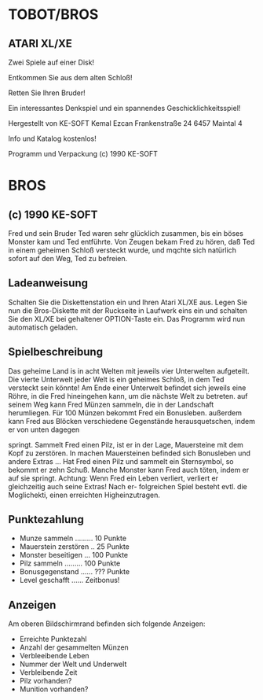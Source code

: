 # TOBOT/BROS
## ATARI XL/XE

Zwei Spiele auf einer Disk!

Entkommen Sie aus dem alten Schloß!

Retten Sie Ihren Bruder!

Ein interessantes Denkspiel und ein spannendes Geschicklichkeitsspiel!

Hergestellt von
KE-SOFT Kemal Ezcan
Frankenstraße 24
6457 Maintal 4

Info und Katalog kostenlos!

Programm und Verpackung (c) 1990 KE-SOFT


# BROS
## (c) 1990 KE-SOFT

Fred und sein Bruder Ted waren sehr 
glücklich zusammen, bis ein böses
Monster kam und Ted entführte. Von 
Zeugen bekam Fred zu hören, daß Ted 
in einem geheimen Schloß versteckt 
wurde, und mqchte sich natürlich 
sofort auf den Weg, Ted zu befreien.

## Ladeanweisung
Schalten Sie die Diskettenstation 
ein und Ihren Atari XL/XE aus. Legen 
Sie nun die Bros-Diskette mit 
der Ruckseite in Laufwerk eins 
ein und schalten Sie den XL/XE bei
gehaltener OPTION-Taste ein. Das
Programm wird nun automatisch geladen.

## Spielbeschreibung
Das geheime Land is in acht Welten 
mit jeweils vier Unterwelten aufgeteilt. 
Die vierte Unterwelt jeder 
Welt is ein geheimes Schloß, in 
dem Ted versteckt sein könnte! Am 
Ende einer Unterwelt befindet sich 
jeweils eine Röhre, in die Fred hineingehen 
kann, um die nächste Welt 
zu betreten. auf seinem Weg kann 
Fred Münzen sammeln, die in der 
Landschaft herumliegen. Für 100 
Münzen bekommt Fred ein Bonusleben. 
außerdem kann Fred aus Blöcken verschiedene
Gegenstände herausquetschen, 
indem er von unten dagegen

springt. Sammelt Fred einen Pilz, 
ist er in der Lage, Mauersteine mit 
dem Kopf zu zerstören. In machen 
Mauersteinen befinded sich Bonusleben 
und andere Extras ...
Hat Fred einen Pilz und sammelt ein 
Sternsymbol, so bekommt er zehn 
Schuß. Manche Monster kann Fred 
auch töten, indem er auf sie 
springt. Achtung: Wenn Fred ein Leben 
verliert, verliert er gleichzeitig 
auch seine Extras! Nach er-
folgreichen Spiel besteht evtl. die 
Moglichekti, einen erreichten Higheinzutragen.

## Punktezahlung

- Munze sammeln ......... 10 Punkte
- Mauerstein zerstören .. 25 Punkte
- Monster beseitigen ... 100 Punkte
- Pilz sammeln ......... 100 Punkte
- Bonusgegenstand ...... ??? Punkte
- Level geschafft ...... Zeitbonus!

## Anzeigen

Am oberen Bildschirmrand befinden 
sich folgende Anzeigen:

- Erreichte Punktezahl
- Anzahl der gesammelten Münzen
- Verbleeibende Leben
- Nummer der Welt und Underwelt
- Verbleibende Zeit
- Pilz vorhanden?
- Munition vorhanden?
